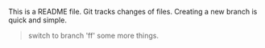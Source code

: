 This is a README file.
Git tracks changes of files.
Creating a new branch is quick and simple.
>switch to branch 'ff'
some more things.
